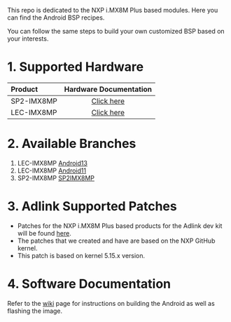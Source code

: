 This repo is dedicated to the NXP i.MX8M Plus based modules. Here you can find the Android BSP recipes.

You can follow the same steps to build your own customized BSP based on your interests.

# 1. Supported Hardware

| Product    |                    Hardware Documentation                    |
| :--------- | :----------------------------------------------------------: |
| SP2-IMX8MP | [Click here](https://www.adlinktech.com/Products/Panel_PCs_Monitors/Panel_PCs_Monitors/SP2-IMX8_Series?lang=en) |
| LEC-IMX8MP | [Click here](https://www.adlinktech.com/Products/Computer_on_Modules/SMARC/LEC-IMX8MP?lang=en) |

# 2. Available Branches

1. LEC-IMX8MP  [Android13](https://github.com/ADLINK/imx8mp_android/tree/Android-13) 
2. LEC-IMX8MP  [Android11](https://github.com/ADLINK/imx8mp_android/tree/Android11)
3. SP2-IMX8MP  [SP2IMX8MP](https://github.com/ADLINK/imx8mp_android/tree/SP2-IMX8MP)


# 3. Adlink Supported Patches

- Patches for the NXP i.MX8M Plus based products for the Adlink dev kit will be found [here](https://github.com/ADLINK/imx8mp_android/tree/Android-13/patches/imx-android-13.0.0_1.2.0/android_build).
- The patches that we created and have are based on the NXP GitHub kernel.
- This patch is based on kernel 5.15.x version.

# 4. Software Documentation

Refer to the [wiki](https://github.com/ADLINK/imx8mp_android/wiki) page for instructions on building the Android as well as flashing the image.

